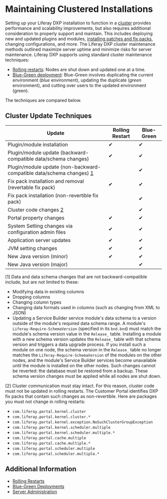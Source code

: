 # Maintaining Clustered Installations

Setting up your Liferay DXP installation to function in a [cluster](../../setting-up-liferay-dxp/clustering-for-high-availability/clustering-for-high-availability.md) provides performance and scalability improvements, but also requires additional consideration to properly support and maintain. This includes deploying new and updated plugins and modules, [installing patches and fix packs](../../maintaining-a-liferay-dxp-installation/installing-patches/introduction-to-installing-patches.md), changing configurations, and more. The Liferay DXP cluster maintenance methods outlined maximize server uptime and minimize risks for server maintenance. Liferay DXP supports using standard cluster maintenance techniques:

* [Rolling restarts](./rolling-restarts.md): Nodes are shut down and updated one at a time.
* [Blue-Green deployment](./blue-green-deployments.md): Blue-Green involves duplicating the current environment (*blue* environment), updating the duplicate (*green* environment), and cutting over users to the updated environment (green).

The techniques are compared below.

## Cluster Update Techniques

| Update | Rolling Restart | Blue-Green |
| --- | --- | --- |
| Plugin/module installation | &#10004; | &#10004; |
| Plugin/module update (backward-compatible data/schema changes) | &#10004; | &#10004; |
| Plugin/module update (non-backward-compatible data/schema changes) [1](#one) |  | &#10004; |
| Fix pack installation and removal (revertable fix pack) | &#10004; | &#10004; |
| Fix pack installation (non-revertible fix pack) |  | &#10004; |
| Cluster code changes [2](#two) |  | &#10004; |
| Portal property changes | &#10004; | &#10004; |
| System Setting changes via configuration admin files | &#10004; | &#10004; |
| Application server updates | &#10004; | &#10004; |
| JVM setting changes | &#10004; | &#10004; |
| New Java version (minor) | &#10004; | &#10004; |
| New Java version (major) |  | &#10004; |

[<a name="one">1</a>] Data and data schema changes that are not
backward-compatible include, but are not limited to these:

* Modifying data in existing columns
* Dropping columns
* Changing column types
* Changing data formats used in columns (such as changing from XML to JSON)
* Updating a Service Builder service module's data schema to a version outside of the module's required data schema range. A module's `Liferay-Require-SchemaVersion` (specified in its `bnd.bnd`) must match the module's schema version value in the `Release_` table. Installing a module with a new schema version updates the `Release_` table with that schema version and triggers a data upgrade process. If you install such a module on one node, the schema version in the `Release_` table no longer matches the `Liferay-Require-SchemaVersion` of the modules on the other nodes, and the module's Service Builder services become unavailable until the module is installed on the other nodes. Such changes cannot be reverted: the database must be restored from a backup. These schema version changes must be applied while all nodes are shut down.

[<a name="two">2</a>] Cluster communication must stay intact. For this reason, cluster code must not be updated in rolling restarts. The Customer Portal identifies DXP fix packs that contain such changes as non-revertible. Here are packages you must not change in rolling restarts:

* `com.liferay.portal.kernel.cluster`
* `com.liferay.portal.kernel.cluster.*`
* `com.liferay.portal.kernel.exception.NoSuchClusterGroupException`
* `com.liferay.portal.kernel.scheduler.multiple`
* `com.liferay.portal.kernel.scheduler.multiple.*`
* `com.liferay.portal.cache.multiple`
* `com.liferay.portal.cache.multiple.*`
* `com.liferay.portal.scheduler.multiple`
* `com.liferay.portal.scheduler.multiple.*`

## Additional Information

* [Rolling Restarts](./rolling-restarts.md)
* [Blue-Green Deployments](./blue-green-deployments.md)
* [Server Administration](./../../../system-administration/using-the-server-administration-panel/using-the-server-administration-panel.md)
